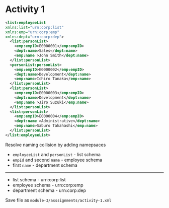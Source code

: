 # Activity 1

```xml
<list:employeeList 
xmlns:list="urn:corp:list"
xmlns:emp="urn:corp:emp"
xmlns:dept="urn:corp:dep">
  <list:personList>
    <emp:empID>E0000001</emp:empID>
    <dept:name>Sales</dept:name>
    <emp:name >John Smith</dept:name>
  </list:personList>
  <personList:personList>
    <emp:empID>E0000002</emp:empID>
    <dept:name>Development</dept:name>
    <emp:name>Ichiro Tanaka</emp:name>
  </list:personList>
  <list:personList>
    <emp:empID>E0000003</emp:empID>
    <dept:name>Development</dept:name>
    <emp:name >Jiro Suzuki</emp:name>
  </list:personList>
  <list:personList>
    <emp:empID>E0000004</emp:empID>
    <dept:name >Administrative</dept:name>
    <emp:name>Saburo Takahashi</emp:name>
  </list:personList>
</list:employeeList>
```

Resolve naming collision by adding namepsaces

- `employeeList` and `personList` - list schema
- `empId` and second `name` - employee schema
- first `name` - department schema

---

- list schema - urn:corp:list
- employee schema - urn:corp:emp
- department schema - urn:corp:dep

Save file as `module-3/asssignments/activity-1.xml`
